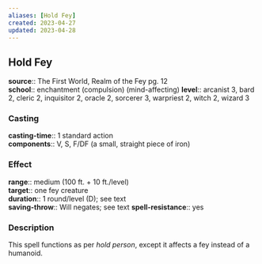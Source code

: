 ```yaml
---
aliases: [Hold Fey]
created: 2023-04-27
updated: 2023-04-28
---
```


## Hold Fey

**source**:: The First World, Realm of the Fey pg. 12  
**school**:: enchantment (compulsion) (mind-affecting)
**level**:: arcanist 3, bard 2, cleric 2, inquisitor 2, oracle 2, sorcerer 3, warpriest 2, witch 2, wizard 3

### Casting

**casting-time**:: 1 standard action  
**components**:: V, S, F/DF (a small, straight piece of iron)

### Effect

**range**:: medium (100 ft. + 10 ft./level)  
**target**:: one fey creature  
**duration**:: 1 round/level (D); see text  
**saving-throw**:: Will negates; see text
**spell-resistance**:: yes

### Description

This spell functions as per *hold person*, except it affects a fey instead of a humanoid.
